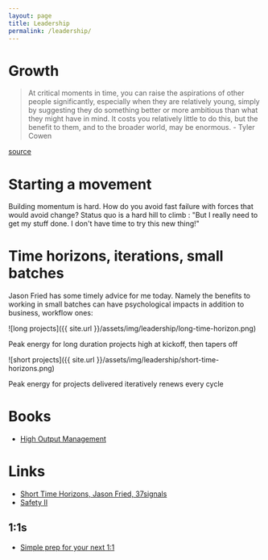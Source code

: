 ```yaml
---
layout: page
title: Leadership
permalink: /leadership/
---
```


# Growth

> At critical moments in time, you can raise the aspirations of other people significantly, especially when they are relatively young, simply by suggesting they do something better or more ambitious than what they might have in mind.  It costs you relatively little to do this, but the benefit to them, and to the broader world, may be enormous. - Tyler Cowen

[source](https://marginalrevolution.com/marginalrevolution/2018/10/high-return-activity-raising-others-aspirations.html)

# Starting a movement

Building momentum is hard. How do you avoid fast failure with forces that would avoid change? Status quo is a hard hill to climb : "But I really need to get my stuff done. I don't have time to try this new thing!"

# Time horizons, iterations, small batches

Jason Fried has some timely advice for me today. Namely the benefits to working in small batches can have psychological impacts in addition to business, workflow ones:

![long projects]({{ site.url }}/assets/img/leadership/long-time-horizon.png)

Peak energy for long duration projects high at kickoff, then tapers off

![short projects]({{ site.url }}/assets/img/leadership/short-time-horizons.png)

Peak energy for projects delivered iteratively renews every cycle

# Books

- [High Output Management](https://czaleskowsky.github.io/2018/12/25/high-output-management.html)

# Links

- [Short Time Horizons, Jason Fried, 37signals](https://m.signalvnoise.com/short-time-horizons-keep-it-fresh-eef462d4ca50)
- [Safety II](https://czaleskowsky.github.io/2018/11/15/safety-2.html)

## 1:1s

- [Simple prep for your next 1:1](https://m.signalvnoise.com/managers-youre-not-prepared-for-your-one-on-one-meetings-here-s-what-to-do-163b1812904b)
